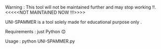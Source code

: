 Warning : This tool will not be maintained further and may stop working !!.
<<<<<NOT MAINTAINED NOW !!!>>>>


UNI-SPAMMER is a tool solely made for educational purpose only .

Requirements : just Python 😊 

Usage :  python UNI-SPAMMER.py 
